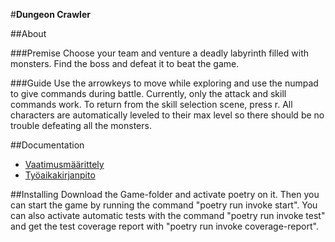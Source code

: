 #**Dungeon Crawler**

##About

###Premise
Choose your team and venture a deadly labyrinth filled with monsters. Find the boss and defeat it to beat the game.

###Guide
Use the arrowkeys to move while exploring and use the numpad to give commands during battle. Currently, only the attack and skill commands work. To return from the skill selection scene, press r. All characters are automatically leveled to their max level so there should be no trouble defeating all the monsters.

##Documentation
- [Vaatimusmäärittely](https://github.com/AnttiVainikka/ot-harjoitustyo/blob/master/game/documentation/vaatimusmaarittely.md)
- [Työaikakirjanpito](https://github.com/AnttiVainikka/ot-harjoitustyo/blob/master/game/documentation/tuntikirjanpito.md)

##Installing
Download the Game-folder and activate poetry on it. Then you can start the game by running the command "poetry run invoke start". You can also activate automatic tests with the command "poetry run invoke test" and get the test coverage report with "poetry run invoke coverage-report".
